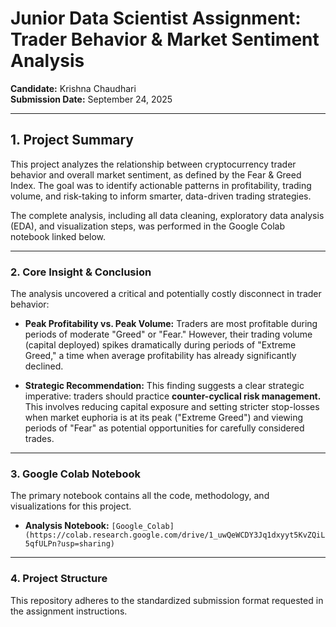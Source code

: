 # Junior Data Scientist Assignment: Trader Behavior & Market Sentiment Analysis

**Candidate:** Krishna Chaudhari  
**Submission Date:** September 24, 2025

---

## **1. Project Summary**

This project analyzes the relationship between cryptocurrency trader behavior and overall market sentiment, as defined by the Fear & Greed Index. The goal was to identify actionable patterns in profitability, trading volume, and risk-taking to inform smarter, data-driven trading strategies.

The complete analysis, including all data cleaning, exploratory data analysis (EDA), and visualization steps, was performed in the Google Colab notebook linked below.

---

### **2. Core Insight & Conclusion**

The analysis uncovered a critical and potentially costly disconnect in trader behavior:

* **Peak Profitability vs. Peak Volume:** Traders are most profitable during periods of moderate "Greed" or "Fear." However, their trading volume (capital deployed) spikes dramatically during periods of "Extreme Greed," a time when average profitability has already significantly declined.

* **Strategic Recommendation:** This finding suggests a clear strategic imperative: traders should practice **counter-cyclical risk management.** This involves reducing capital exposure and setting stricter stop-losses when market euphoria is at its peak ("Extreme Greed") and viewing periods of "Fear" as potential opportunities for carefully considered trades.

---

### **3. Google Colab Notebook**

The primary notebook contains all the code, methodology, and visualizations for this project.

* **Analysis Notebook:** `[Google_Colab](https://colab.research.google.com/drive/1_uwQeWCDY3Jq1dxyyt5KvZQiL5qfULPn?usp=sharing)`

---

### **4. Project Structure**

This repository adheres to the standardized submission format requested in the assignment instructions.
